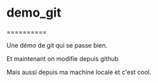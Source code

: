 # demo_git

==========

Une démo de git qui se passe bien.

Et maintenant on modifie depuis github

Mais aussi depuis ma machine locale et c'est cool.
